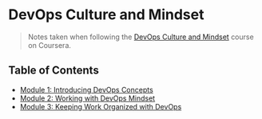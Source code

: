 # DevOps Culture and Mindset

> Notes taken when following the [DevOps Culture and Mindset](https://www.coursera.org/learn/devops-culture-and-mindset) course on Coursera.

## Table of Contents

- [Module 1: Introducing DevOps Concepts](/module-1-devops-concepts/README.md)
- [Module 2: Working with DevOps Mindset](/module-2-working-with-devops-mindset/README.md)
- [Module 3: Keeping Work Organized with DevOps](/module-3-keeping-work-organized-with-devops-mindset/README.md)
